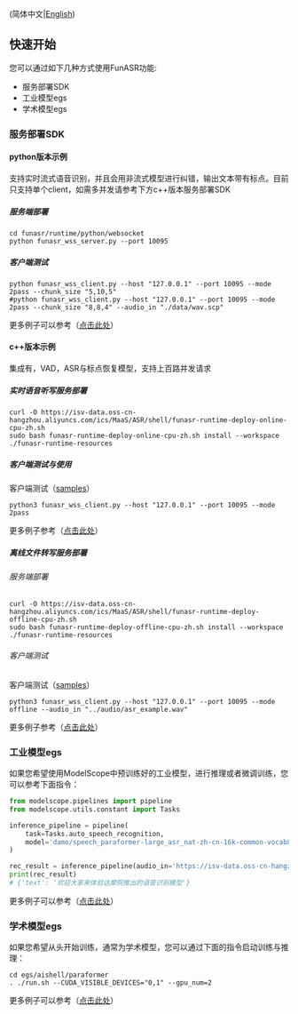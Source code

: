 (简体中文|[English](./quick_start.md))

<a name="快速开始"></a>
## 快速开始

您可以通过如下几种方式使用FunASR功能:

- 服务部署SDK
- 工业模型egs
- 学术模型egs

### 服务部署SDK

#### python版本示例

支持实时流式语音识别，并且会用非流式模型进行纠错，输出文本带有标点。目前只支持单个client，如需多并发请参考下方c++版本服务部署SDK

##### 服务端部署
```shell
cd funasr/runtime/python/websocket
python funasr_wss_server.py --port 10095
```

##### 客户端测试
```shell
python funasr_wss_client.py --host "127.0.0.1" --port 10095 --mode 2pass --chunk_size "5,10,5"
#python funasr_wss_client.py --host "127.0.0.1" --port 10095 --mode 2pass --chunk_size "8,8,4" --audio_in "./data/wav.scp"
```
更多例子可以参考（[点击此处](runtime/websocket_python.html#id2)）

<a name="cpp版本示例"></a>
#### c++版本示例

集成有，VAD，ASR与标点恢复模型，支持上百路并发请求

##### 实时语音听写服务部署

```shell
curl -O https://isv-data.oss-cn-hangzhou.aliyuncs.com/ics/MaaS/ASR/shell/funasr-runtime-deploy-online-cpu-zh.sh
sudo bash funasr-runtime-deploy-online-cpu-zh.sh install --workspace ./funasr-runtime-resources
```

##### 客户端测试与使用
客户端测试（[samples](https://isv-data.oss-cn-hangzhou.aliyuncs.com/ics/MaaS/ASR/sample/funasr_samples.tar.gz)）

```shell
python3 funasr_wss_client.py --host "127.0.0.1" --port 10095 --mode 2pass
```
更多例子参考（[点击此处](runtime/docs/SDK_tutorial_online_zh.md)）

##### 离线文件转写服务部署
###### 服务端部署
```shell
curl -O https://isv-data.oss-cn-hangzhou.aliyuncs.com/ics/MaaS/ASR/shell/funasr-runtime-deploy-offline-cpu-zh.sh
sudo bash funasr-runtime-deploy-offline-cpu-zh.sh install --workspace ./funasr-runtime-resources
```
###### 客户端测试
客户端测试（[samples](https://isv-data.oss-cn-hangzhou.aliyuncs.com/ics/MaaS/ASR/sample/funasr_samples.tar.gz)）
```shell
python3 funasr_wss_client.py --host "127.0.0.1" --port 10095 --mode offline --audio_in "../audio/asr_example.wav"
```
更多例子参考（[点击此处](runtime/docs/SDK_tutorial_zh.md)）



### 工业模型egs

如果您希望使用ModelScope中预训练好的工业模型，进行推理或者微调训练，您可以参考下面指令：


```python
from modelscope.pipelines import pipeline
from modelscope.utils.constant import Tasks

inference_pipeline = pipeline(
    task=Tasks.auto_speech_recognition,
    model='damo/speech_paraformer-large_asr_nat-zh-cn-16k-common-vocab8404-pytorch',
)

rec_result = inference_pipeline(audio_in='https://isv-data.oss-cn-hangzhou.aliyuncs.com/ics/MaaS/ASR/test_audio/asr_example_zh.wav')
print(rec_result)
# {'text': '欢迎大家来体验达摩院推出的语音识别模型'}
```

更多例子可以参考（[点击此处](https://alibaba-damo-academy.github.io/FunASR/en/modelscope_pipeline/quick_start.html)）


### 学术模型egs

如果您希望从头开始训练，通常为学术模型，您可以通过下面的指令启动训练与推理：

```shell
cd egs/aishell/paraformer
. ./run.sh --CUDA_VISIBLE_DEVICES="0,1" --gpu_num=2
```

更多例子可以参考（[点击此处](https://alibaba-damo-academy.github.io/FunASR/en/academic_recipe/asr_recipe.html)）